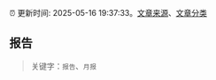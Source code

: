 :alarm_clock: 更新时间: 2025-05-16 19:37:33。[文章来源](/README.md)、[文章分类](/TAGS.md)

## 报告


> 关键字：`报告`、`月报`



